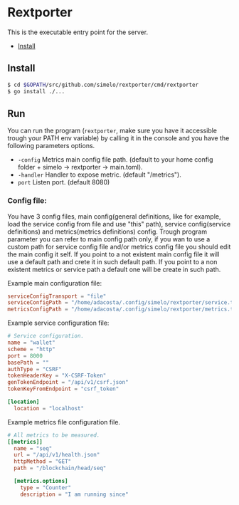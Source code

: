 # Rextporter
This is the executable entry point for the server.
- [Install](#install)

## Install

```bash
$ cd $GOPATH/src/github.com/simelo/rextporter/cmd/rextporter
$ go install ./...
```

## Run

You can run the program (`rextporter`, make sure you have it accessible trough your PATH env variable) by calling it in the console and you have the following parameters options.

 - `-config` Metrics main config file path. (default to your home config folder + simelo -> rextporter -> main.toml).
 - `-handler` Handler to expose metric. (default "/metrics").
 - `port` Listen port. (default 8080)

### Config file:

You have 3 config files, main config(general definitions, like for example, load the service config from file and use "this" path), service config(service definitions) and metrics(metrics definitions) config.
Trough program parameter you can refer to main config path only, if you wan to use a custom path for service config file and/or metrics config file you should edit the main config it self. If you point to a not existent main config file it will use a default path and crete it in such default path. If you point to a non existent metrics or service path a default one will be create in such path.

Example main configuration file:
```toml
serviceConfigTransport = "file"
serviceConfigPath = "/home/adacosta/.config/simelo/rextporter/service.toml"
metricsConfigPath = "/home/adacosta/.config/simelo/rextporter/metrics.toml"
```

Example service configuration file:
```toml
# Service configuration.
name = "wallet"
scheme = "http"
port = 8000
basePath = ""
authType = "CSRF"
tokenHeaderKey = "X-CSRF-Token"
genTokenEndpoint = "/api/v1/csrf.json"
tokenKeyFromEndpoint = "csrf_token"

[location]
  location = "localhost"
```

Example metrics file configuration file.
```toml
# All metrics to be measured.
[[metrics]]
  name = "seq"
  url = "/api/v1/health.json"
  httpMethod = "GET"
  path = "/blockchain/head/seq"

  [metrics.options]
    type = "Counter"
    description = "I am running since"
```